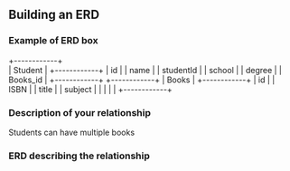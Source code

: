 ## Building an ERD 




### Example of ERD box

+------------+  
| Student    |
+------------+
| id         |
| name       |
| studentId  |
| school           |
| degree           |
| Books_id           |
+------------+
+------------+
| Books      |
+------------+
| id         |
| ISBN       |
| title      |
| subject    |
|            |
|            |
+------------+

### Description of your relationship
Students can have multiple books


### ERD describing the relationship

